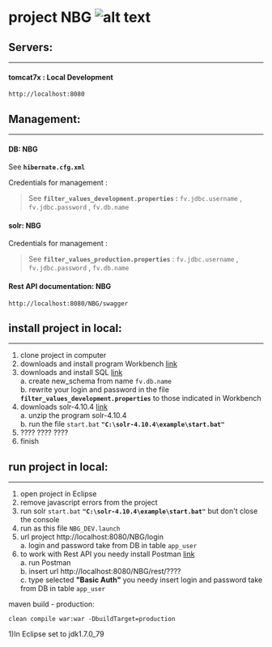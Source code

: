 # project NBG ![alt text][logo]

## Servers:
***
#### tomcat7x : Local Development
	http://localhost:8080


## 	Management:
***
	
#### DB: NBG
See **`hibernate.cfg.xml`**

Credentials for management : 
>See **`filter_values_development.properties` :** `fv.jdbc.username` , `fv.jdbc.password` , `fv.db.name`

#### solr: NBG
Credentials for management : 
>See **`filter_values_production.properties`** : `fv.jdbc.username` , `fv.jdbc.password` , `fv.db.name`

#### Rest API documentation: NBG
	http://localhost:8080/NBG/swagger

	
## 	install project in local:
***
1. clone project in computer
2. downloads and install program Workbench [link](https://dev.mysql.com/downloads/workbench/)
3. downloads and install SQL [link](https://drive.google.com/drive/folders/0B4alBSKMwoHLMFhvRnZGY3c1WGM)  
 a. create new_schema from name `fv.db.name`  
 b. rewrite your login and password in the file **`filter_values_development.properties`** to those indicated in Workbench  
4. downloads solr-4.10.4 [link](https://drive.google.com/drive/folders/0B4alBSKMwoHLMFhvRnZGY3c1WGM)  
 a. unzip the program solr-4.10.4  
 b. run the file `start.bat` **`"С:\solr-4.10.4\example\start.bat"`**  
5. ???? ???? ????
6. finish

## 	run project in local:
*** 
1. open project in Eclipse
2. remove javascript errors from the project
3. run solr `start.bat` **`"С:\solr-4.10.4\example\start.bat"`** but don't close the console
4. run as this file `NBG_DEV.launch` 
5. url project http://localhost:8080/NBG/login  
 a. login and password take from DB in table `app_user` 
6. to work with Rest API you needy install Postman [link](https://chrome.google.com/webstore/detail/postman/fhbjgbiflinjbdggehcddcbncdddomop?hl=ru)  
 a. run Postman  
 b. insert url http://localhost:8080/NBG/rest/????  
 c. type selected **"Basic Auth"** you needy insert login and password take from DB in table `app_user` 
  


maven build - production:
	
	clean compile war:war -DbuildTarget=production

1)In Eclipse set to jdk1.7.0_79



[logo]: https://github.com/ivangainutsa/testReadme/blob/master/favicon.ico "Logo"
